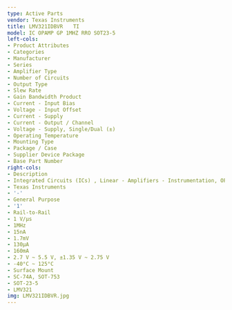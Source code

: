 ```yaml
---
type: Active Parts
vendor: Texas Instruments
title: LMV321IDBVR　　TI
model: IC OPAMP GP 1MHZ RRO SOT23-5
left-cols:
- Product Attributes
- Categories
- Manufacturer
- Series
- Amplifier Type
- Number of Circuits
- Output Type
- Slew Rate
- Gain Bandwidth Product
- Current - Input Bias
- Voltage - Input Offset
- Current - Supply
- Current - Output / Channel
- Voltage - Supply, Single/Dual (±)
- Operating Temperature
- Mounting Type
- Package / Case
- Supplier Device Package
- Base Part Number
right-cols:
- Description
- Integrated Circuits (ICs) , Linear - Amplifiers - Instrumentation, OP Amps, Buffer Amps
- Texas Instruments
- '-'
- General Purpose
- '1'
- Rail-to-Rail
- 1 V/µs
- 1MHz
- 15nA
- 1.7mV
- 130µA
- 160mA
- 2.7 V ~ 5.5 V, ±1.35 V ~ 2.75 V
- -40°C ~ 125°C
- Surface Mount
- SC-74A, SOT-753
- SOT-23-5
- LMV321
img: LMV321IDBVR.jpg
---
```


